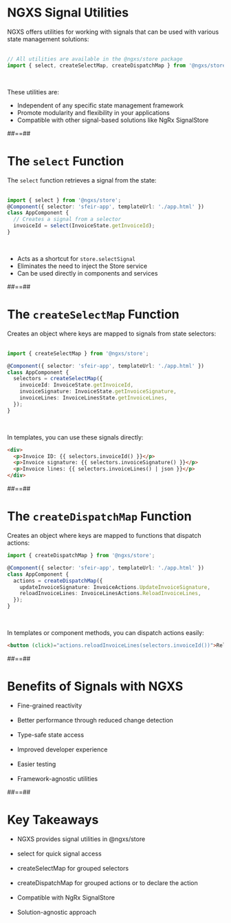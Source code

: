 <!-- .slide: class="with-code inconsolata" -->

# NGXS Signal Utilities

NGXS offers utilities for working with signals that can be used with various state management solutions: <br/><br/>

```typescript
// All utilities are available in the @ngxs/store package
import { select, createSelectMap, createDispatchMap } from '@ngxs/store';
```

<!-- .element: class="big-code" -->

<br/>

These utilities are:

- Independent of any specific state management framework
- Promote modularity and flexibility in your applications
- Compatible with other signal-based solutions like NgRx SignalStore

##==##

<!-- .slide: class="with-code inconsolata" -->

# The `select` Function

The `select` function retrieves a signal from the state:<br/><br/>

```typescript
import { select } from '@ngxs/store';
@Component({ selector: 'sfeir-app', templateUrl: './app.html' })
class AppComponent {
  // Creates a signal from a selector
  invoiceId = select(InvoiceState.getInvoiceId);
}
```

<!-- .element: class="big-code" -->

<br/>

- Acts as a shortcut for `store.selectSignal`
- Eliminates the need to inject the Store service
- Can be used directly in components and services

##==##

<!-- .slide: class="with-code inconsolata" -->

# The `createSelectMap` Function

Creates an object where keys are mapped to signals from state selectors: <br/><br/>

```typescript
import { createSelectMap } from '@ngxs/store';

@Component({ selector: 'sfeir-app', templateUrl: './app.html' })
class AppComponent {
  selectors = createSelectMap({
    invoiceId: InvoiceState.getInvoiceId,
    invoiceSignature: InvoiceState.getInvoiceSignature,
    invoiceLines: InvoiceLinesState.getInvoiceLines,
  });
}
```

<!-- .element: class="small-code" -->

<br/>

In templates, you can use these signals directly:

```html
<div>
  <p>Invoice ID: {{ selectors.invoiceId() }}</p>
  <p>Invoice signature: {{ selectors.invoiceSignature() }}</p>
  <p>Invoice lines: {{ selectors.invoiceLines() | json }}</p>
</div>
```

<!-- .element: class="small-code" -->

##==##

<!-- .slide: class="with-code inconsolata" -->

# The `createDispatchMap` Function

Creates an object where keys are mapped to functions that dispatch actions:

```typescript
import { createDispatchMap } from '@ngxs/store';

@Component({ selector: 'sfeir-app', templateUrl: './app.html' })
class AppComponent {
  actions = createDispatchMap({
    updateInvoiceSignature: InvoiceActions.UpdateInvoiceSignature,
    reloadInvoiceLines: InvoiceLinesActions.ReloadInvoiceLines,
  });
}
```

<!-- .element: class="small-code" -->

<br/>

In templates or component methods, you can dispatch actions easily:

```html
<button (click)="actions.reloadInvoiceLines(selectors.invoiceId())">Reload invoice lines</button>
```

<!-- .element: class="small-code" -->

##==##

<!-- .slide: class="with-code inconsolata" -->

# Benefits of Signals with NGXS

- Fine-grained reactivity <br/><br/>
- Better performance through reduced change detection <br/><br/>
- Type-safe state access <br/><br/>
- Improved developer experience <br/><br/>
- Easier testing <br/><br/>
- Framework-agnostic utilities

##==##

# Key Takeaways

- NGXS provides signal utilities in @ngxs/store <br/><br/>
- select for quick signal access <br/><br/>
- createSelectMap for grouped selectors <br/><br/>
- createDispatchMap for grouped actions or to declare the action <br/><br/>
- Compatible with NgRx SignalStore <br/><br/>
- Solution-agnostic approach
